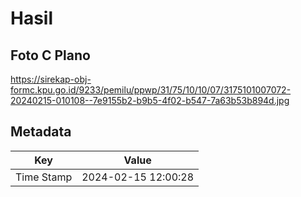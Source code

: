 # Hasil

## Foto C Plano

https://sirekap-obj-formc.kpu.go.id/9233/pemilu/ppwp/31/75/10/10/07/3175101007072-20240215-010108--7e9155b2-b9b5-4f02-b547-7a63b53b894d.jpg


## Metadata

| Key        | Value               |
| ---------- | ------------------- |
| Time Stamp | 2024-02-15 12:00:28 |



